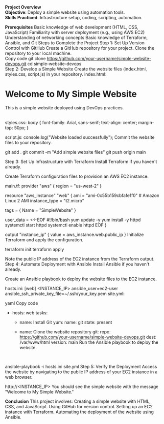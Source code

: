 <strong>Project Overview</strong><br>
<strong>Objective</strong>: Deploy a simple website using automation tools.<br>
<strong>Skills Practiced</strong>: Infrastructure setup, coding, scripting, automation.<br>

<strong>Prerequisites</strong>
Basic knowledge of web development (HTML, CSS, JavaScript)
Familiarity with server deployment (e.g., using AWS EC2)
Understanding of networking concepts
Basic knowledge of Terraform, Ansible, and Git
Steps to Complete the Project
Step 1: Set Up Version Control with GitHub
Create a GitHub repository for your project.
Clone the repository to your local machine.
<br>
Copy code
git clone https://github.com/your-username/simple-website-devops.git
cd simple-website-devops
<br>
Step 2: Develop a Simple Website
Create the website files (index.html, styles.css, script.js) in your repository.
index.html:
<!DOCTYPE html>
<html lang="en">
<head>
    <meta charset="UTF-8">
    <meta name="viewport" content="width=device-width, initial-scale=1.0">
    <title>Simple Website</title>
    <link rel="stylesheet" href="styles.css">
</head>
<body>
    <h1>Welcome to My Simple Website</h1>
    <p>This is a simple website deployed using DevOps practices.</p>
    <script src="script.js"></script>
</body>
</html>
<br>
styles.css:
body {
    font-family: Arial, sans-serif;
    text-align: center;
    margin-top: 50px;
}
<br>

script.js:
console.log("Website loaded successfully");
Commit the website files to your repository.
<br>

git add .
git commit -m "Add simple website files"
git push origin main
<br>

Step 3: Set Up Infrastructure with Terraform
Install Terraform if you haven't already.

Create Terraform configuration files to provision an AWS EC2 instance.

main.tf:
provider "aws" {
  region = "us-west-2"
}

resource "aws_instance" "web" {
  ami           = "ami-0c55b159cbfafe1f0"  # Amazon Linux 2 AMI
  instance_type = "t2.micro"

  tags = {
    Name = "SimpleWebsite"
  }

  user_data = <<-EOF
              #!/bin/bash
              yum update -y
              yum install -y httpd
              systemctl start httpd
              systemctl enable httpd
              EOF
}

output "instance_ip" {
  value = aws_instance.web.public_ip
}
Initialize Terraform and apply the configuration.
<br>

terraform init
terraform apply

Note the public IP address of the EC2 instance from the Terraform output.
Step 4: Automate Deployment with Ansible
Install Ansible if you haven't already.

Create an Ansible playbook to deploy the website files to the EC2 instance.

hosts.ini:
[web]
<INSTANCE_IP> ansible_user=ec2-user ansible_ssh_private_key_file=~/.ssh/your_key.pem
site.yml:

yaml
Copy code
- hosts: web
  tasks:
    - name: Install Git
      yum:
        name: git
        state: present

    - name: Clone the website repository
      git:
        repo: https://github.com/your-username/simple-website-devops.git
        dest: /var/www/html
        version: main
Run the Ansible playbook to deploy the website.
<br>

ansible-playbook -i hosts.ini site.yml
Step 5: Verify the Deployment
Access the website by navigating to the public IP address of your EC2 instance in a web browser.
<br>

http://<INSTANCE_IP>
You should see the simple website with the message "Welcome to My Simple Website."

<strong>Conclusion</strong>
This project involves:
Creating a simple website with HTML, CSS, and JavaScript.
Using GitHub for version control.
Setting up an EC2 instance with Terraform.
Automating the deployment of the website using Ansible.